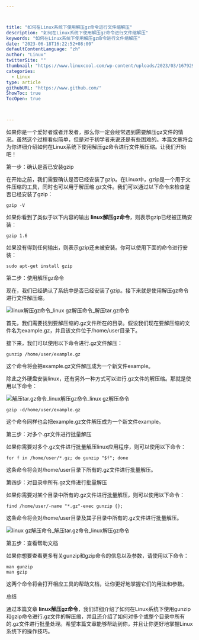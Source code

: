 ```yaml
---



title: "如何在Linux系统下使用解压gz命令进行文件缩解压"
description: "如何在Linux系统下使用解压gz命令进行文件缩解压"
keywords: "如何在Linux系统下使用解压gz命令进行文件缩解压"
date: "2023-06-18T16:22:52+08:00"
defaultContentLanguage: "zh"
author: "Linux"
twitterSite: ""
thumbnail: "https://www.linuxcool.com/wp-content/uploads/2023/03/1679292352496_0.jpg"
categories:
  - Linux
type: article
githubURL: "https://www.github.com/"
ShowToc: true
TocOpen: true



---
```


如果你是一个爱好者或者开发者，那么你一定会经常遇到需要解压gz文件的情况。虽然这个过程看似简单，但是对于初学者来说还是有些困难的。本篇文章将会为你详细介绍如何在Linux系统下使用解压gz命令进行文件解压缩。让我们开始吧！

第一步：确认是否已安装gzip

在开始之前，我们需要确认是否已经安装了gzip。在Linux中，gzip是一个用于文件压缩的工具，同时也可以用于解压缩.gz文件。我们可以通过以下命令来检查是否已经安装了gzip：

```
gzip -V
```

如果你看到了类似于以下内容的输出 **linux解压gz命令**，则表示gzip已经被正确安装：

```
gzip 1.6
```

如果没有得到任何输出，则表示gzip还未被安装。你可以使用下面的命令进行安装：

```
sudo apt-get install gzip
```

第二步：使用解压gz命令

现在，我们已经确认了系统中是否已经安装了gzip。接下来就是使用解压gz命令进行文件解压缩。

![linux解压gz命令_linux gz解压命令_解压tar.gz命令](https://www.linuxcool.com/wp-content/uploads/2023/03/1679292352496_0.jpg)

首先，我们需要找到要解压缩的.gz文件所在的目录。假设我们现在要解压缩的文件名为example.gz，并且该文件位于/home/user目录下。

接下来，我们可以使用以下命令进行.gz文件解压：

```
gunzip /home/user/example.gz
```

这个命令将会把example.gz文件解压成为一个新文件example。

除此之外硬盘安装linux，还有另外一种方式可以进行.gz文件的解压缩。那就是使用以下命令：

![解压tar.gz命令_linux解压gz命令_linux gz解压命令](https://www.linuxcool.com/wp-content/uploads/2023/03/1679292352496_1.jpg)

```
gzip -d/home/user/example.gz
```

这个命令同样也会把example.gz文件解压成为一个新文件example。

第三步：对多个.gz文件进行批量解压

如果你需要对多个.gz文件进行批量解压linux应用程序，则可以使用以下命令：

```
for f in /home/user/*.gz; do gunzip "$f"; done
```

这条命令将会对/home/user目录下所有的.gz文件进行批量解压。

第四步：对目录中所有.gz文件进行批量解压

如果你需要对某个目录中所有的.gz文件进行批量解压，则可以使用以下命令：

```
find /home/user/-name "*.gz"-exec gunzip {};
```

这条命令将会对/home/user目录及其子目录中所有的.gz文件进行批量解压。

![linux gz解压命令_解压tar.gz命令_linux解压gz命令](https://www.linuxcool.com/wp-content/uploads/2023/03/1679292352496_2.jpg)

第五步：查看帮助文档

如果你想要查看更多有关gunzip和gzip命令的信息以及参数，请使用以下命令：

```
man gunzip
man gzip
```

这两个命令将会打开相应工具的帮助文档，让你更好地掌握它们的用法和参数。

总结

通过本篇文章 **linux解压gz命令**，我们详细介绍了如何在Linux系统下使用gunzip和gzip命令进行.gz文件的解压缩，并且还介绍了如何对多个或整个目录中所有的.gz文件进行批量处理。希望本篇文章能够帮助到你，并且让你更好地掌握Linux系统下的操作技巧。